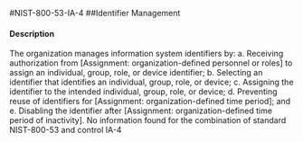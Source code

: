 #NIST-800-53-IA-4
##Identifier Management
#### Description
The organization manages information system identifiers by:
  a.  Receiving authorization from [Assignment: organization-defined personnel or roles] to assign an individual, group, role, or device identifier;
  b.  Selecting an identifier that identifies an individual, group, role, or device;
  c.  Assigning the identifier to the intended individual, group, role, or device;
  d.  Preventing reuse of identifiers for [Assignment: organization-defined time period]; and
  e.  Disabling the identifier after [Assignment: organization-defined time period of inactivity].
No information found for the combination of standard NIST-800-53 and control IA-4
